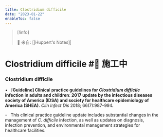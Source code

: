 ```yaml
---
title: Clostridium difficile
date: "2023-01-22"
enableToc: false
---
```


> [!info]
>
> 🌱 來自: [[Huppert's Notes]]

# Clostridium difficile #🚧 施工中

### Clostridium difficile

•   \[**Guideline\] Clinical practice guidelines for *Clostridium difficile* infection in adults and children: 2017 update by the infectious diseases society of America (IDSA) and society for healthcare epidemiology of America (SHEA).** *Clin Infect Dis* 2018; 66(7):987–994.

-   This clinical practice guideline update includes substantial changes in the management of *C. difficile* infection, as well as updates on diagnosis, infection prevention, and environmental management strategies for healthcare facilities.

